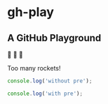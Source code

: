 # gh-play

## A GitHub Playground

:rocket: :rocket: :rocket:

Too many rockets!

```javascript
console.log('without pre');
```

```javascript (pre)
console.log('with pre');
```


<script type="text/javascript">

 alert('works!');

</script>

